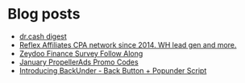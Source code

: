 # Blog posts
<!-- BLOG-POST-LIST:START -->
- [dr.cash digest](https://afflift.com/f/threads/dr-cash-digest.9730/)
- [Reflex Affiliates CPA network since 2014. WH lead gen and more.](https://afflift.com/f/threads/reflex-affiliates-cpa-network-since-2014-wh-lead-gen-and-more.7190/)
- [Zeydoo Finance Survey Follow Along](https://afflift.com/f/threads/zeydoo-finance-survey-follow-along.10174/)
- [January PropellerAds Promo Codes](https://afflift.com/f/threads/january-propellerads-promo-codes.10169/)
- [Introducing BackUnder - Back Button + Popunder Script](https://afflift.com/f/threads/introducing-backunder-back-button-popunder-script.10073/)
<!-- BLOG-POST-LIST:END -->
